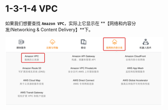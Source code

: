 # 1-3-1-4 VPC

如果我们想要查找 **`Amazon VPC`**，实际上它显示在 **【网络和内容分发/Networking & Content Delivery】**下。

![Amazon VPC](../../../.gitbook/assets/snip20190419_5.png)



